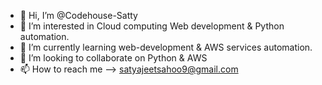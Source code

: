 - 👋 Hi, I’m @Codehouse-Satty
- 👀 I’m interested in Cloud computing Web development & Python automation.
- 🌱 I’m currently learning web-development & AWS services automation.
- 💞️ I’m looking to collaborate on Python & AWS
- 📫 How to reach me --> satyajeetsahoo9@gmail.com

<!---
Codehouse-Satty/Codehouse-Satty is a ✨ special ✨ repository because its `README.md` (this file) appears on your GitHub profile.
You can click the Preview link to take a look at your changes.
--->

